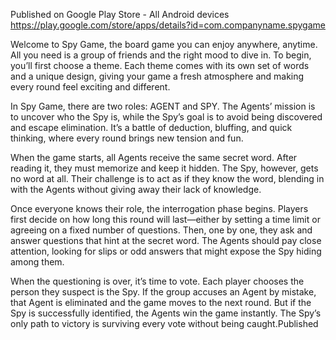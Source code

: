 Published on Google Play Store - All Android devices
https://play.google.com/store/apps/details?id=com.companyname.spygame

Welcome to Spy Game, the board game you can enjoy anywhere, anytime. All you need is a group of friends and the right mood to dive in. To begin, you’ll first choose a theme. Each theme comes with its own set of words and a unique design, giving your game a fresh atmosphere and making every round feel exciting and different.

In Spy Game, there are two roles: AGENT and SPY. The Agents’ mission is to uncover who the Spy is, while the Spy’s goal is to avoid being discovered and escape elimination. It’s a battle of deduction, bluffing, and quick thinking, where every round brings new tension and fun.

When the game starts, all Agents receive the same secret word. After reading it, they must memorize and keep it hidden. The Spy, however, gets no word at all. Their challenge is to act as if they know the word, blending in with the Agents without giving away their lack of knowledge.

Once everyone knows their role, the interrogation phase begins. Players first decide on how long this round will last—either by setting a time limit or agreeing on a fixed number of questions. Then, one by one, they ask and answer questions that hint at the secret word. The Agents should pay close attention, looking for slips or odd answers that might expose the Spy hiding among them.

When the questioning is over, it’s time to vote. Each player chooses the person they suspect is the Spy. If the group accuses an Agent by mistake, that Agent is eliminated and the game moves to the next round. But if the Spy is successfully identified, the Agents win the game instantly. The Spy’s only path to victory is surviving every vote without being caught.Published 
